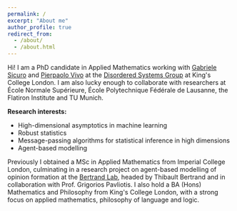 ```yaml
---
permalink: /
excerpt: "About me"
author_profile: true
redirect_from: 
  - /about/
  - /about.html
---
```


Hi! I am a PhD candidate in Applied Mathematics working with [Gabriele Sicuro](https://gsicuro.github.io/) and [Pierpaolo Vivo](https://quantlaw.co.uk/#team) at the [Disordered Systems Group](https://dissyskcl.github.io/) at King's College London. I am also lucky enough to collaborate with researchers at École Normale Supérieure, École Polytechnique Fédérale de Lausanne, the Flatiron Institute and TU Munich.

<strong>Research interests:</strong>
- High-dimensional asymptotics in machine learning
- Robust statistics
- Message-passing algorithms for statistical inference in high dimensions
- Agent-based modelling


Previously I obtained a MSc in Applied Mathematics from Imperial College London, culminating in a research project on agent-based modelling of opinion formation at the [Bertrand Lab](https://thibaultbertrand.com/), headed by Thibault Bertrand and in collaboration with Prof. Grigorios Pavliotis. I also hold a BA (Hons) Mathematics and Philosophy from King's College London, with a strong focus on applied mathematics, philosophy of language and logic.


